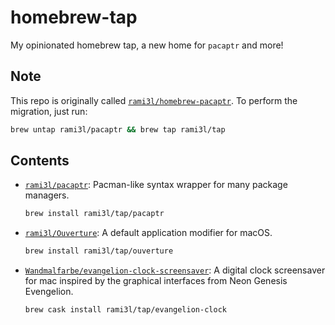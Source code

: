 # homebrew-tap

My opinionated homebrew tap, a new home for `pacaptr` and more!  

## Note

This repo is originally called [`rami3l/homebrew-pacaptr`](https://github.com/rami3l/homebrew-pacaptr). To perform the migration, just run:

```bash
brew untap rami3l/pacaptr && brew tap rami3l/tap
```

## Contents

- [`rami3l/pacaptr`](https://github.com/rami3l/pacaptr): Pacman-like syntax wrapper for many package managers.

    ```bash
    brew install rami3l/tap/pacaptr
    ```

- [`rami3l/Ouverture`](https://github.com/rami3l/Ouverture): A default application modifier for macOS.

    ```bash
    brew install rami3l/tap/ouverture
    ```

- [`Wandmalfarbe/evangelion-clock-screensaver`](https://github.com/Wandmalfarbe/evangelion-clock-screensaver): A digital clock screensaver for mac inspired by the graphical interfaces from Neon Genesis Evengelion.

    ```bash
    brew cask install rami3l/tap/evangelion-clock
    ```
